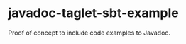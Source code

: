 javadoc-taglet-sbt-example
==========================

Proof of concept to include code examples to Javadoc.
